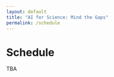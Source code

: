 ```yaml
---
layout: default
title: "AI for Science: Mind the Gaps"
permalink: /schedule
---
```


# Schedule
TBA


